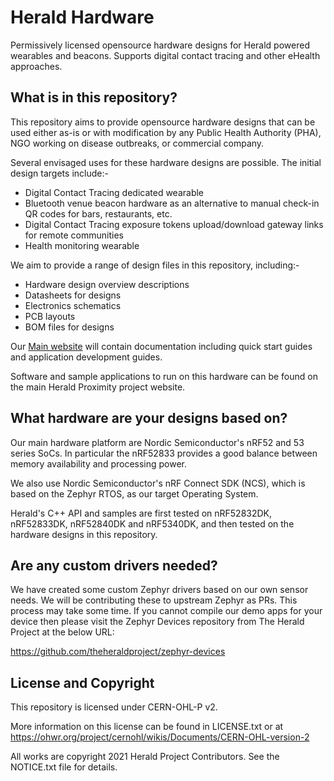# Herald Hardware

Permissively licensed opensource hardware designs for Herald powered wearables and beacons. 
Supports digital contact tracing and other eHealth approaches.

## What is in this repository?

This repository aims to provide opensource hardware designs that can be used either
as-is or with modification by any Public Health Authority (PHA), NGO working on
disease outbreaks, or commercial company.

Several envisaged uses for these hardware designs are possible. 
The initial design targets include:-

- Digital Contact Tracing dedicated wearable
- Bluetooth venue beacon hardware as an alternative to manual check-in QR codes for bars, restaurants, etc.
- Digital Contact Tracing exposure tokens upload/download gateway links for remote communities
- Health monitoring wearable

We aim to provide a range of design files in this repository, including:-

- Hardware design overview descriptions
- Datasheets for designs
- Electronics schematics
- PCB layouts
- BOM files for designs

Our [Main website](https://vmware.github.io/herald/) will contain documentation
including quick start guides and application development guides.

Software and sample applications to run on this hardware can be found on
the main Herald Proximity project website.

## What hardware are your designs based on?

Our main hardware platform are Nordic Semiconductor's nRF52 and 53 series
SoCs. In particular the nRF52833 provides a good balance between
memory availability and processing power.

We also use Nordic Semiconductor's nRF Connect SDK (NCS), which is based
on the Zephyr RTOS, as our target Operating System.

Herald's C++ API and samples are first tested on nRF52832DK, nRF52833DK,
nRF52840DK and nRF5340DK, and then tested on the hardware designs in this
repository.

## Are any custom drivers needed?

We have created some custom Zephyr drivers based on our own sensor needs.
We will be contributing these to upstream Zephyr as PRs. This process may
take some time. If you cannot compile our demo apps for your device then
please visit the Zephyr Devices repository from The Herald Project at 
the below URL:

https://github.com/theheraldproject/zephyr-devices

## License and Copyright

This repository is licensed under CERN-OHL-P v2.

More information on this license can be found in LICENSE.txt or at 
https://ohwr.org/project/cernohl/wikis/Documents/CERN-OHL-version-2

All works are copyright 2021 Herald Project Contributors. See the
NOTICE.txt file for details.
